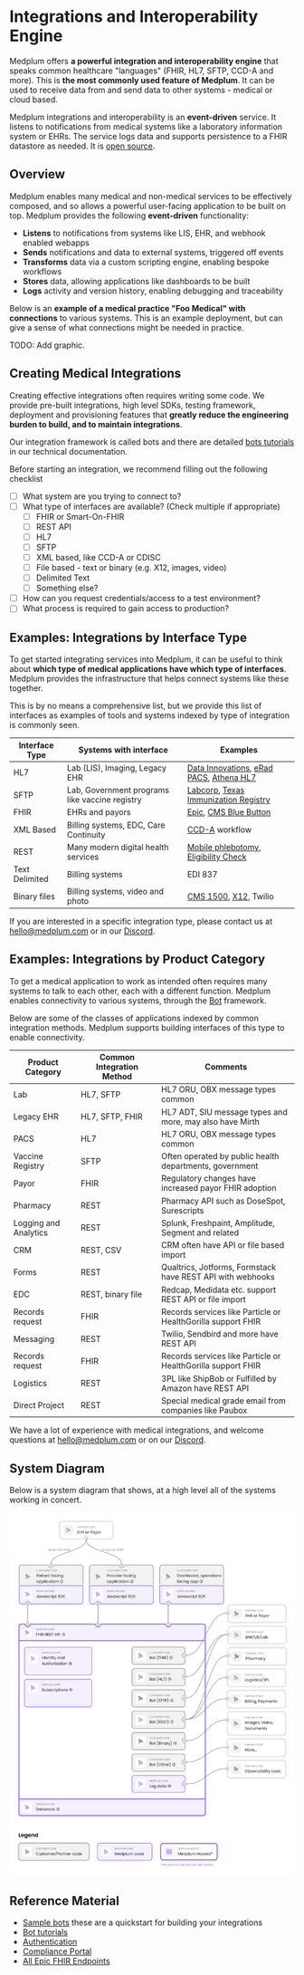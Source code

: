 # Integrations and Interoperability Engine

Medplum offers **a powerful integration and interoperability engine** that speaks common healthcare "languages" (FHIR, HL7, SFTP, CCD-A and more). This is **the most commonly used feature of Medplum**. It can be used to receive data from and send data to other systems - medical or cloud based.

Medplum integrations and interoperability is an **event-driven** service. It listens to notifications from medical systems like a laboratory information system or EHRs. The service logs data and supports persistence to a FHIR datastore as needed. It is [open source](https://github.com/medplum/medplum).

## Overview

Medplum enables many medical and non-medical services to be effectively composed, and so allows a powerful user-facing application to be built on top. Medplum provides the following **event-driven** functionality:

- **Listens** to notifications from systems like LIS, EHR, and webhook enabled webapps
- **Sends** notifications and data to external systems, triggered off events
- **Transforms** data via a custom scripting engine, enabling bespoke workflows
- **Stores** data, allowing applications like dashboards to be built
- **Logs** activity and version history, enabling debugging and traceability

Below is an **example of a medical practice "Foo Medical" with connections** to various systems. This is an example deployment, but can give a sense of what connections might be needed in practice.

TODO: Add graphic.

## Creating Medical Integrations

Creating effective integrations often requires writing some code. We provide pre-built integrations, high level SDKs, testing framework, deployment and provisioning features that **greatly reduce the engineering burden to build, and to maintain integrations**.

Our integration framework is called bots and there are detailed [bots tutorials](/docs/tutorials/bots) in our technical documentation.

Before starting an integration, we recommend filling out the following checklist

- [ ] What system are you trying to connect to?
- [ ] What type of interfaces are available? (Check multiple if appropriate)
  - [ ] FHIR or Smart-On-FHIR
  - [ ] REST API
  - [ ] HL7
  - [ ] SFTP
  - [ ] XML based, like CCD-A or CDISC
  - [ ] File based - text or binary (e.g. X12, images, video)
  - [ ] Delimited Text
  - [ ] Something else?
- [ ] How can you request credentials/access to a test environment?
- [ ] What process is required to gain access to production?

## Examples: Integrations by Interface Type

To get started integrating services into Medplum, it can be useful to think about **which type of medical applications have which type of interfaces**. Medplum provides the infrastructure that helps connect systems like these together.

This is by no means a comprehensive list, but we provide this list of interfaces as examples of tools and systems indexed by type of integration is commonly seen.

| Interface Type | Systems with interface                         | Examples                                                                                                                                                                                                                                                                      |
| -------------- | ---------------------------------------------- | ----------------------------------------------------------------------------------------------------------------------------------------------------------------------------------------------------------------------------------------------------------------------------- |
| HL7            | Lab (LIS), Imaging, Legacy EHR                 | [Data Innovations](https://datainnovations.com/), [eRad PACS](https://erad.com/services/hl7-interface-engine-emr-integration/), [Athena HL7](https://www.athenahealth.com/~/media/athenaweb/files/developer-portal/clinical_results_interface_implementation_guide.pdf?la=en) |
| SFTP           | Lab, Government programs like vaccine registry | [Labcorp](https://www.labcorp.com/organizations/employers/it-solutions/integration-solutions), [Texas Immunization Registry](https://www.dshs.texas.gov/immunize/immtrac/docs/11-15236---Secure-File-Transfer-Protocol-Specifications.pdf)                                    |
| FHIR           | EHRs and payors                                | [Epic](https://fhir.epic.com), [CMS Blue Button](https://bluebutton.cms.gov/developers/)                                                                                                                                                                                      |
| XML Based      | Billing systems, EDC, Care Continuity          | [CCD-A](https://www.ihs.gov/rpms/PackageDocs/BCCD/bccd020u.pdf) workflow                                                                                                                                                                                                      |
| REST           | Many modern digital health services            | [Mobile phlebotomy](https://axle-health.readme.io/reference/create-a-new-address), [Eligibility Check](https://opkit.co/)                                                                                                                                                     |
| Text Delimited | Billing systems                                | EDI 837                                                                                                                                                                                                                                                                       |
| Binary files   | Billing systems, video and photo               | [CMS 1500](https://www.cms.gov/Medicare/Billing/ElectronicBillingEDITrans/16_1500), [X12](https://x12.org/examples), Twilio                                                                                                                                                   |

If you are interested in a specific integration type, please contact us at hello@medplum.com or in our [Discord](https://discord.gg/UBAWwvrVeN).

## Examples: Integrations by Product Category

To get a medical application to work as intended often requires many systems to talk to each other, each with a different function. Medplum enables connectivity to various systems, through the [Bot](/docs/tutorials/bots) framework.

Below are some of the classes of applications indexed by common integration methods. Medplum supports building interfaces of this type to enable connectivity.

| Product Category      | Common Integration Method | Comments                                                     |
| --------------------- | ------------------------- | ------------------------------------------------------------ |
| Lab                   | HL7, SFTP                 | HL7 ORU, OBX message types common                            |
| Legacy EHR            | HL7, SFTP, FHIR           | HL7 ADT, SIU message types and more, may also have Mirth     |
| PACS                  | HL7                       | HL7 ORU, OBX message types common                            |
| Vaccine Registry      | SFTP                      | Often operated by public health departments, government      |
| Payor                 | FHIR                      | Regulatory changes have increased payor FHIR adoption        |
| Pharmacy              | REST                      | Pharmacy API such as DoseSpot, Surescripts                   |
| Logging and Analytics | REST                      | Splunk, Freshpaint, Amplitude, Segment and related           |
| CRM                   | REST, CSV                 | CRM often have API or file based import                      |
| Forms                 | REST                      | Qualtrics, Jotforms, Formstack have REST API with webhooks   |
| EDC                   | REST, binary file         | Redcap, Medidata etc. support REST API or file import        |
| Records request       | FHIR                      | Records services like Particle or HealthGorilla support FHIR |
| Messaging             | REST                      | Twilio, Sendbird and more have REST API                      |
| Records request       | FHIR                      | Records services like Particle or HealthGorilla support FHIR |
| Logistics             | REST                      | 3PL like ShipBob or Fulfilled by Amazon have REST API        |
| Direct Project        | REST                      | Special medical grade email from companies like Paubox       |

We have a lot of experience with medical integrations, and welcome questions at hello@medplum.com or on our [Discord](https://discord.gg/UBAWwvrVeN).

## System Diagram

Below is a system diagram that shows, at a high level all of the systems working in concert.

![System diagram](../products/img/detailed-medplum-system-diagram.png)

## Reference Material

- [Sample bots](https://github.com/medplum/medplum-demo-bots) these are a quickstart for building your integrations
- [Bot tutorials](/docs/tutorials/bots)
- [Authentication](/docs/tutorials/authentication-and-security)
- [Compliance Portal](/docs/compliance)
- [All Epic FHIR Endpoints](https://open.epic.com/MyApps/Endpoints)
